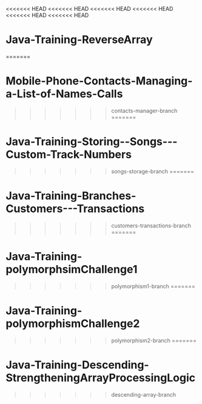 <<<<<<< HEAD
<<<<<<< HEAD
<<<<<<< HEAD
<<<<<<< HEAD
<<<<<<< HEAD
<<<<<<< HEAD
# Java-Training-ReverseArray
=======
# Mobile-Phone-Contacts-Managing-a-List-of-Names-Calls
>>>>>>> contacts-manager-branch
=======
# Java-Training-Storing--Songs---Custom-Track-Numbers
>>>>>>> songs-storage-branch
=======
# Java-Training-Branches-Customers---Transactions
>>>>>>> customers-transactions-branch
=======
# Java-Training-polymorphsimChallenge1
>>>>>>> polymorphism1-branch
=======
# Java-Training-polymorphismChallenge2
>>>>>>> polymorphism2-branch
=======
# Java-Training-Descending-StrengtheningArrayProcessingLogic
>>>>>>> descending-array-branch
